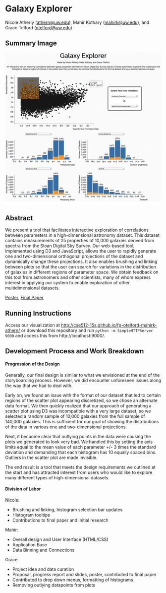 Galaxy Explorer
===============
Nicole Atherly (athern@uw.edu), Mahir Kothary (mahirk@uw.edu), and Grace Telford (otelford@uw.edu)

## Summary Image
![Overview](https://github.com/CSE512-15S/fp-otelford-mahirk-athern/raw/gh-pages/summary.png)

## Abstract
We present a tool that facilitates interactive exploration of correlations between parameters in a high-dimensional astronomy dataset. This dataset contains measurements of 25 properties of 10,000 galaxies derived from spectra from the Sloan Digital Sky Survey. Our web-based tool, implemented using D3 and JavaScript, allows the user to rapidly generate one and two-dimensional orthogonal projections of the dataset and dynamically change these projections. It also enables brushing and linking between plots so that the user can search for variations in the distribution of galaxies in different regions of parameter space. We obtain feedback on this tool from astronomers and other scientists, many of whom express interest in applying our system to enable exploration of other multidimensional datasets.

[Poster](https://github.com/CSE512-15S/fp-otelford-mahirk-athern/raw/gh-pages/final/poster-otelford-mahirk-athern.pdf),
[Final Paper](https://github.com/CSE512-15S/fp-otelford-mahirk-athern/raw/gh-pages/final/paper-otelford-mahirk-athern.pdf) 

## Running Instructions

Access our visualization at http://cse512-15s.github.io/fp-otelford-mahirk-athern/ or download this repository and run `python -m SimpleHTTPServer 9000` and access this from http://localhost:9000/.

## Development Process and Work Breakdown
#### Progression of the Design

Generally, our final design is similar to what we envisioned at the end of the storyboarding process. However, we did encounter unforeseen issues along the way that we had to deal with. 

Early on, we found an issue with the format of our dataset that led to certain regions of the scatter plot appearing discretized, so we chose an alternate data format. We then quickly realized that our approach of generating a scatter plot using D3 was incompatible with a very large dataset, so we selected a random sample of 10,000 galaxies from the full sample of 140,000 galaxies. This is sufficient for our goal of showing the distributions of the data in various one and two-dimensional projections.

Next, it becaome clear that outlying points in the data were causing the plots we generated to look very bad. We handled this by setting the axis limits equal to the mean value of each parameter +/- 3 times the standard deviation and demanding that each histogram has 10 equally spaced bins. Outliers in the scatter plot are made invisible.

The end result is a tool that meets the design requirements we outlined at the start and has attracted interest from users who would like to explore many different types of high-dimensional datasets.

#### Division of Labor

Nicole:
  - Brushing and linking, histogram selection bar updates
  - Histogram tooltips
  - Contributions to final paper and initial research

Mahir:
  - Overall design and User Interface (HTML/CSS)
  - Application Base 
  - Data Binning and Connections

Grace:
  - Project idea and data curation
  - Proposal, progress report and slides, poster, contributed to final paper
  - Contributed to drop down menus, formatting of histograms
  - Removing outlying datapoints from plots
